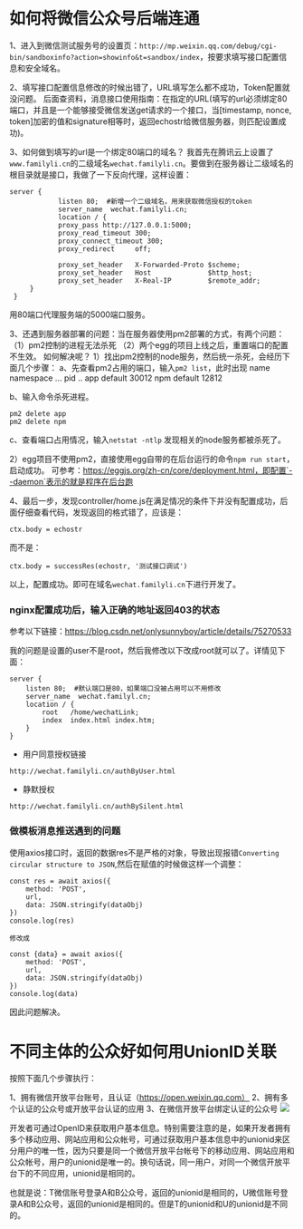 # 如何将微信公众号后端连通
1、进入到微信测试服务号的设置页：`http://mp.weixin.qq.com/debug/cgi-bin/sandboxinfo?action=showinfo&t=sandbox/index`，按要求填写接口配置信息和安全域名。

2、填写接口配置信息修改的时候出错了，URL填写怎么都不成功，Token配置就没问题。
后面查资料，消息接口使用指南：在指定的URL(填写的url必须绑定80端口，并且是一个能够接受微信发送get请求的一个接口，当[timestamp, nonce, token]加密的值和signature相等时，返回echostr给微信服务器，则匹配设置成功)。

3、如何做到填写的url是一个绑定80端口的域名？
我首先在腾讯云上设置了`www.familyli.cn`的二级域名`wechat.familyli.cn`。要做到在服务器让二级域名的根目录就是接口，我做了一下反向代理，这样设置：
```
server {
            listen 80;  #新增一个二级域名，用来获取微信授权的token
            server_name  wechat.familyli.cn;
            location / {
            proxy_pass http://127.0.0.1:5000;
            proxy_read_timeout 300;
            proxy_connect_timeout 300;
            proxy_redirect     off;

            proxy_set_header   X-Forwarded-Proto $scheme;
            proxy_set_header   Host              $http_host;
            proxy_set_header   X-Real-IP         $remote_addr;
     }
 }
```
用80端口代理服务端的5000端口服务。


3、还遇到服务器部署的问题：当在服务器使用pm2部署的方式，有两个问题：
（1）pm2控制的进程无法杀死
（2）两个egg的项目上线之后，重置端口的配置不生效。
如何解决呢？
1）找出pm2控制的node服务，然后统一杀死，会经历下面几个步骤：
a、先查看pm2占用的端口，输入`pm2 list`，此时出现
name    namespace  ... pid   ..
app      default       30012
npm      default       12812

b、输入命令杀死进程。
```
pm2 delete app
pm2 delete npm
```
c、查看端口占用情况，输入`netstat -ntlp`
发现相关的node服务都被杀死了。

2）egg项目不使用pm2，直接使用egg自带的在后台运行的命令`npm run start`，启动成功。
可参考：https://eggjs.org/zh-cn/core/deployment.html，即配置`--daemon`表示的就是程序在后台跑



4、最后一步，发现controller/home.js在满足情况的条件下并没有配置成功，后面仔细查看代码，发现返回的格式错了，应该是：
```
ctx.body = echostr
```
而不是：
```
ctx.body = successRes(echostr, '测试接口调试')
```
以上，配置成功。即可在域名`wechat.familyli.cn`下进行开发了。



### nginx配置成功后，输入正确的地址返回403的状态
参考以下链接：https://blog.csdn.net/onlysunnyboy/article/details/75270533

我的问题是设置的user不是root，然后我修改以下改成root就可以了。详情见下面：
```
server {                                                           
    listen 80;  #默认端口是80，如果端口没被占用可以不用修改        
    server_name  wechat.familyl.cn;                                                       
    location / {                       
        root   /home/wechatLink;                                   
        index  index.html index.htm;
    } 
}                                               

```

- 用户同意授权链接
```
http://wechat.familyli.cn/authByUser.html
```

- 静默授权
```
http://wechat.familyli.cn/authBySilent.html
```


### 做模板消息推送遇到的问题
使用axios接口时，返回的数据res不是严格的对象，导致出现报错`Converting circular structure to JSON`,然后在赋值的时候做这样一个调整：
```
const res = await axios({
    method: 'POST',
    url,
    data: JSON.stringify(dataObj)
})
console.log(res)

修改成

const {data} = await axios({
    method: 'POST',
    url,
    data: JSON.stringify(dataObj)
})
console.log(data)
```
因此问题解决。



# 不同主体的公众好如何用UnionID关联
按照下面几个步骤执行：

1、拥有微信开放平台账号，且认证（https://open.weixin.qq.com）
2、拥有多个认证的公众号或开放平台认证的应用
3、在微信开放平台绑定认证的公众号
![](http://images2015.cnblogs.com/blog/417876/201611/417876-20161118104011592-119625326.png)


开发者可通过OpenID来获取用户基本信息。特别需要注意的是，如果开发者拥有多个移动应用、网站应用和公众帐号，可通过获取用户基本信息中的unionid来区分用户的唯一性，因为只要是同一个微信开放平台帐号下的移动应用、网站应用和公众帐号，用户的unionid是唯一的。换句话说，同一用户，对同一个微信开放平台下的不同应用，unionid是相同的。

也就是说：T微信账号登录A和B公众号，返回的unionid是相同的，U微信账号登录A和B公众号，返回的unionid是相同的。但是T的unionid和U的unionid是不同的。




